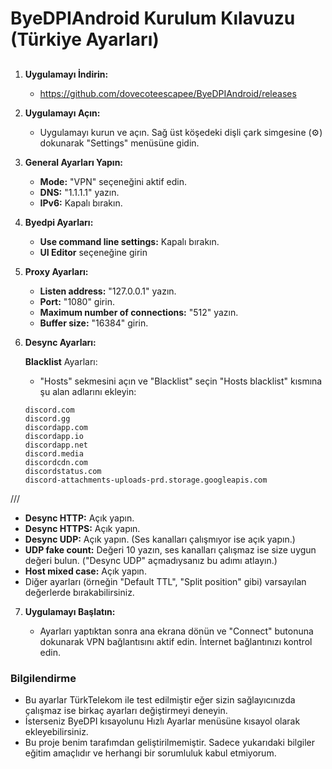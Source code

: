 # ByeDPIAndroid Kurulum Kılavuzu (Türkiye Ayarları)

## 

1. **Uygulamayı İndirin:**

   - https://github.com/dovecoteescapee/ByeDPIAndroid/releases

2. **Uygulamayı Açın:**

   - Uygulamayı kurun ve açın. Sağ üst köşedeki dişli çark simgesine (⚙️) dokunarak "Settings" menüsüne gidin.

3. **General Ayarları Yapın:**

   - **Mode:** "VPN" seçeneğini aktif edin.
   - **DNS:** "1.1.1.1" yazın.
   - **IPv6:** Kapalı bırakın.

4. **Byedpi Ayarları:**

   - **Use command line settings:** Kapalı bırakın.
   - **UI Editor** seçeneğine girin

5. **Proxy Ayarları:**

   - **Listen address:** "127.0.0.1" yazın.
   - **Port:** "1080" girin.
   - **Maximum number of connections:** "512" yazın.
   - **Buffer size:** "16384" girin.

6. **Desync Ayarları:**

   **Blacklist** Ayarları:

   - "Hosts" sekmesini açın ve "Blacklist" seçin "Hosts blacklist" kısmına şu alan adlarını ekleyin:

   ```
   discord.com
   discord.gg
   discordapp.com
   discordapp.io
   discordapp.net
   discord.media
   discordcdn.com
   discordstatus.com
   discord-attachments-uploads-prd.storage.googleapis.com
///
   - **Desync HTTP:** Açık yapın.
   - **Desync HTTPS:** Açık yapın.
   - **Desync UDP:** Açık yapın. (Ses kanalları çalışmıyor ise açık yapın.)
   - **UDP fake count:** Değeri 10 yazın, ses kanalları çalışmaz ise size uygun değeri bulun. ("Desync UDP" açmadıysanız bu adımı atlayın.)
   - **Host mixed case:** Açık yapın.
   - Diğer ayarları (örneğin "Default TTL", "Split position" gibi) varsayılan değerlerde bırakabilirsiniz.

7. **Uygulamayı Başlatın:**

   - Ayarları yaptıktan sonra ana ekrana dönün ve "Connect" butonuna dokunarak VPN bağlantısını aktif edin. İnternet bağlantınızı kontrol edin.

### Bilgilendirme

- Bu ayarlar TürkTelekom ile test edilmiştir eğer sizin sağlayıcınızda çalışmaz ise birkaç ayarları değiştirmeyi deneyin.
- İsterseniz ByeDPI kısayolunu Hızlı Ayarlar menüsüne kısayol olarak ekleyebilirsiniz.
- Bu proje benim tarafımdan geliştirilmemiştir. Sadece yukarıdaki bilgiler eğitim amaçlıdır ve herhangi bir sorumluluk kabul etmiyorum.
